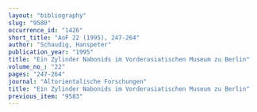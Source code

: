 ```yaml
---
layout: "bibliography"
slug: "9580"
occurrence_id: "1426"
short_title: "AoF 22 (1995), 247-264"
author: "Schaudig, Hanspeter"
publication_year: "1995"
title: "Ein Zylinder Nabonids im Vorderasiatischen Museum zu Berlin"
volume_no_: "22"
pages: "247-264"
journal: "Altorientalische Forschungen"
title: "Ein Zylinder Nabonids im Vorderasiatischen Museum zu Berlin"
previous_item: "9583"
---
```

